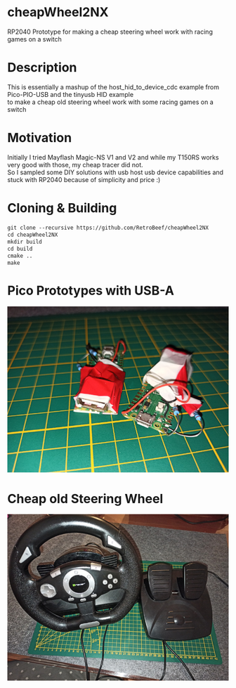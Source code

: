 # cheapWheel2NX
RP2040 Prototype for making a cheap steering wheel work with racing games on a switch  

# Description
This is essentially a mashup of the host_hid_to_device_cdc example from Pico-PIO-USB and the tinyusb HID example  
to make a cheap old steering wheel work with some racing games on a switch  

# Motivation
Initially I tried Mayflash Magic-NS V1 and V2 and while my T150RS works very good with those, my cheap tracer did not.  
So I sampled some DIY solutions with usb host usb device capabilities and stuck with RP2040 because of simplicity and price :)

# Cloning & Building
```
git clone --recursive https://github.com/RetroBeef/cheapWheel2NX
cd cheapWheel2NX
mkdir build
cd build
cmake ..
make
```


# Pico Prototypes with USB-A
![Pico Prototypes](extras/img/proto.jpg?raw=true "Pico Prototypes with USB-A")

# Cheap old Steering Wheel
![Steering Wheel](extras/img/wheel.jpg?raw=true "steering wheel with pedals")
